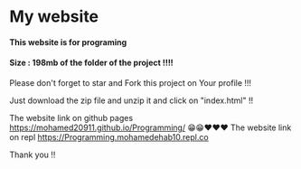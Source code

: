 # My website
#### This website is for programing
#### Size : 198mb of the folder of the project !!!! 
Please don't forget to star and Fork this project on Your profile !!!

Just download the zip file and unzip it and click on "index.html" !!

The website link on github pages https://mohamed20911.github.io/Programming/ 😁😁❤❤❤
The website link on repl https://Programming.mohamedehab10.repl.co

Thank you !!
